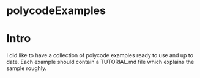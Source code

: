 polycodeExamples
================
# Intro
I did like to have a collection of polycode examples ready to use and up to date.
Each example should contain a TUTORIAL.md file which explains the sample roughly.
